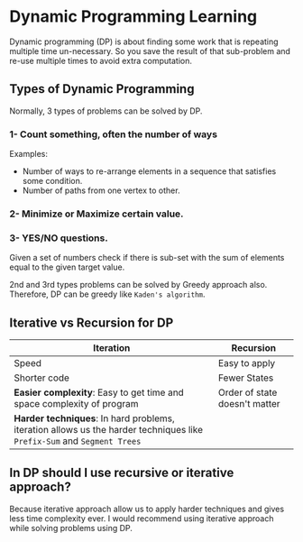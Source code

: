 # Dynamic Programming Learning

Dynamic programming (DP) is about finding some work that is repeating multiple time un-necessary. So you save the result of that sub-problem and re-use multiple times to avoid extra computation.

## Types of Dynamic Programming

Normally, 3 types of problems can be solved by DP.

### 1- Count something, often the number of ways

Examples:

- Number of ways to re-arrange elements in a sequence that satisfies some condition.
- Number of paths from one vertex to other.

### 2- Minimize or Maximize certain value.

### 3- YES/NO questions.

Given a set of numbers check if there is sub-set with the sum of elements equal to the given target value.

2nd and 3rd types problems can be solved by Greedy approach also. Therefore, DP can be greedy like `Kaden's algorithm`.

## Iterative vs Recursion for DP


| Iteration                                                                                                                | Recursion                     |
| ------------------------------------------------------------------------------------------------------------------------ | ----------------------------- |
| Speed                                                                                                                    | Easy to apply                 |
| Shorter code                                                                                                             | Fewer States                  |
| **Easier complexity**: Easy to get time and space complexity of program                                                  | Order of state doesn't matter |
| **Harder techniques**: In hard problems, iteration allows us the harder techniques like `Prefix-Sum` and `Segment Trees` |                               |

## In DP should I use recursive or iterative approach?

Because iterative approach allow us to apply harder techniques and gives less time complexity ever. I would recommend using iterative approach while solving problems using DP. 





<script async src="https://pagead2.googlesyndication.com/pagead/js/adsbygoogle.js?client=ca-pub-1700383344966810"
     crossorigin="anonymous"></script>
